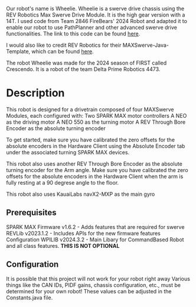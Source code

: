Our robot's name is Wheelie. Wheelie is a swerve drive chassis using the REV Robotics Max Swerve Drive Module. It is the high gear version with a 14T. I used code from Team 2846 FireBears' 2024 Robot and adapted it to enable our robot to use PathPlanner and other advanced swerve drive functionalities. The link to this code can be found [here](https://github.com/firebears-frc/FB2024/blob/bdd0ba19f22cde7e789beca104aab3dc9c107a03/src/main/java/frc/robot/subsystems/Bass.java).

I would also like to credit REV Robotics for their MAXSwerve-Java-Template, which can be found [here](https://github.com/REVrobotics/MAXSwerve-Java-Template).

The robot Wheelie was made for the 2024 season of FIRST called Crescendo. It is a robot of the team Delta Prime Robotics 4473.

# Description

This robot is designed for a drivetrain composed of four MAXSwerve Modules, each configured with:
Two SPARK MAX motor controllers
A NEO as the driving motor
A NEO 550 as the turning motor
A REV Through Bore Encoder as the absolute turning encoder

To get started, make sure you have calibrated the zero offsets for the absolute encoders in the Hardware Client using the Absolute Encoder tab under the associated turning SPARK MAX devices.

This robot also uses another REV Through Bore Encoder as the absolute turning encoder for the Arm angle. 
Make sure you have calibrated the zero offsets for the absolute encoders in the Hardware Client when the arm is fully resting at a 90 degrese angle to the floor.

This robot also uses KauaiLabs navX2-MXP as the main gyro

## Prerequisites

SPARK MAX Firmware v1.6.2 - Adds features that are required for swerve
REVLib v2023.1.2 - Includes APIs for the new firmware features
Configuration
WPILIB v2024.3.2 - Main Libary for CommandBased Robot and all class features. **THIS IS NOT OPTIONAL**

## Configuration
It is possible that this project will not work for your robot right away Various things like the CAN IDs, PIDF gains, chassis configuration, etc., must be determined for your own robot! These values can be adjusted in the Constants.java file.


